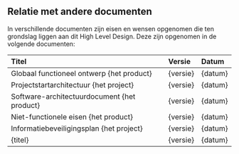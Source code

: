 ## Relatie met andere documenten

In verschillende documenten zijn eisen en wensen opgenomen die ten grondslag liggen aan dit High Level Design. Deze zijn opgenomen in de volgende documenten:

| Titel                                       |  Versie  |  Datum  |
|:--------------------------------------------|:---------|:--------|
| Globaal functioneel ontwerp {het product}   | {versie} | {datum} |
| Projectstartarchitectuur {het project}      | {versie} | {datum} |
| Software-architectuurdocument {het product} | {versie} | {datum} |
| Niet-functionele eisen {het product}        | {versie} | {datum} |
| Informatiebeveiligingsplan {het project}    | {versie} | {datum} |
| {titel}                                     | {versie} | {datum} |
